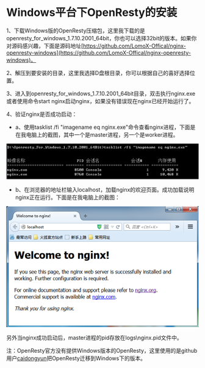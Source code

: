# Windows平台下OpenResty的安装

1、下载Windows版的OpenResty压缩包，这里我下载的是openresty_for_windows_1.7.10.2001_64bit，你也可以选择32bit的版本。如果你对源码感兴趣，下面是源码地址[https://github.com/LomoX-Offical/nginx-openresty-windows](https://github.com/LomoX-Offical/nginx-openresty-windows)。

2、解压到要安装的目录，这里我选择D盘根目录，你可以根据自己的喜好选择位置。

3、进入到openresty_for_windows_1.7.10.2001_64bit目录，双击执行nginx.exe 或者使用命令start nginx启动nginx，如果没有错误现在nginx已经开始运行了。

4、验证nginx是否成功启动：

   * a、使用tasklist /fi "imagename eq nginx.exe"命令查看nginx进程，下面是在我电脑上的截图，其中一个是master进程，另一个是worker进程。

  ![nginx进程](../images/nginx_process.png)

   * b、在浏览器的地址栏输入localhost，加载nginx的欢迎页面。成功加载说明nginx正在运行。下面是在我电脑上的截图：

  ![nginx的欢迎页面](../images/nginx_web_welcome.png)

另外当nginx成功启动后，master进程的pid存放在logs\nginx.pid文件中。

注：OpenResty官方没有提供Windows版本的OpenResty，这里使用的是github用户[caidongyun](https://github.com/caidongyun)把OpenResty迁移到Windows下的版本。
